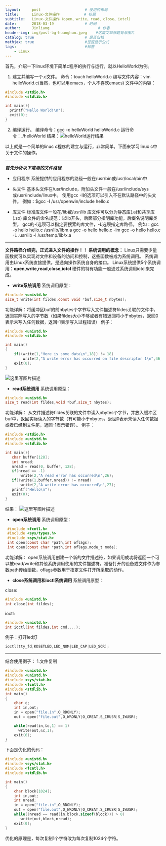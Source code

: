 ```yaml
---
layout:     post                    # 使用的布局
title:      Linux-文件操作           # 标题 
subtitle:   Linux-文件操作（open、write、read、close、iotcl） 
date:       2018-03-19              # 时间
author:     Jinliang                      # 作者
header-img: img/post-bg-huanghun.jpeg    #这篇文章标题背景图片
catalog: true                       # 是否归档
mathjax: true                       #是否显示公式
tags:                               #标签
    - Linux
---
```


首先，介绍一下linux环境下简单c程序的执行与运行，就以HelloWorld为例。

 1. 建立并编写一个.c文件。
 命令：touch helloWorld.c
 编写文件内容：vim helloWorld.c(当然，也可以用emacs，个人不喜欢emacs)
 文件中的内容：
```c
#include <stdio.h>
#include <stdlib.h>

int main(){
  printf("Hello World!\n");
  exit(0);
}

```
 2. 编译运行。
 编译命令：gcc -o helloWorld helloWorld.c
 运行命令：./helloWorld
 结果：![helloWorld运行结果](http://jinliangxx.oss-cn-beijing.aliyuncs.com/2019-04-28-075955.png)

以上就是一个简单的linuc c程序的建立与运行，非常简单，下面来学习linux c中关于文件的操作。

----------
***首先分析以下常用的文件路径***

 - 应用程序
 系统提供的应用程序的路径一般在/usr/bin或/usr/local/bin中

 - 头文件
 基本头文件在/usr/include，附加头文件一般在/usr/include/sys或/usr/include/linux中。
 使用gcc -I的选项可以引入不在默认路径中的头文件。
 例如：$gcc -I /usr/openwin/include hello.c

 - 库文件
 标准库文件一般在/lib或/usr/lib
 库文件可以分为静态库(.a)和共享库(.so)
 库文件的命名规范：以lib开头，后面部分指明库功能，后缀名说明库类型。
 gcc的-l选项可以指定要搜索的库文件，-L选项指定库路径。
例如：gcc -o hello hello.c /usr/lib/libm.a
gcc -o hello hello.c -lm
gcc -o hello hello.c -L .usr/lib -l /usr/temp/lib/x.a

----------


**文件路径介绍完，正式进入文件的操作！！**
**系统调用的概念：**
Linux只需要少量函数就可以实现对文件和设备的访问和控制，这些函数被成为系统调用。
系统调用由Linux系统直接提供，是通向操作系统自身的接口。
Linux系统提供5个系统调用：**open,write,read,close,iotcl**
硬件的特有功能一般通过系统调用iotcl来完成。

 - **write系统调用**
 系统调用原型：
```c
#include <unistd.h>
size_t write(int fildes,const void *buf,size_t nbytes);
```
功能详解：将缓冲区buf的前nbytes个字节写入文件描述符fildes关联的文件中，返回实际写入的字节数（如果fildes大小不够或者有错返回将小于nbytes，返回0表示未写入任何数据，返回-1表示写入过程错误）
例子：

```c
#include <unistd.h>
#include <stdlib.h>

int main()
{
    if((write(1,"Here is some data\n",18)) != 18)
        write(2,"A write error has occurred on file descriptor 1\n",46);
    exit(0);
}

```
![这里写图片描述](http://jinliangxx.oss-cn-beijing.aliyuncs.com/2019-04-28-075957.png)

 - **read系统调用**
 系统调用原型：
```c
#include <unistd.h>
size_t read(int fildes,void *buf,size_t nbytes);
```
功能详解：
从文件描述符fildes关联的文件中读入nbytes个字节，并放入缓冲区buf中，返回实际读入的字节数（有可能小于nbytes，返回0表示未读入任何数据或者已经到文件尾，返回-1表示错误）。
例子：

```c
#include <stdio.h>
#include <unistd.h>
#include <stdlib.h>

int main(){
   char buffer[128];
   int nread;
   nread = read(0, buffer, 128);
   if(nread == -1)
       write(2,"A read error has occurred\n",26);
   if((write(1,buffer,nread)) != nread)
       write(2,"A write error has occurred\n",27);
   printf("Hello\n");
   exit(0);
}

```
结果：
![这里写图片描述](http://jinliangxx.oss-cn-beijing.aliyuncs.com/2019-04-28-075956.png)

 - **open系统调用**
 系统调用原型：

```c
 #include <fcntl.h>
 #include <sys/types.h>
 #include <sys/stat.h>
 int open(const char *path,int oflags);
 int open(const char *path,int oflags,mode_t mode);
```
功能详解：
open系统调用创建一个新的文件描述符，如果调用成功将返回一个可以被read/write和其他系统调用使用的文件描述符。准备打开的设备或文件作为参数path传给函数，oflags参数用于指定文件打开所采取的动作。

 - **close系统调用和ioctl系统调用**
 系统调用原型：

close:
```c
#include <unistd.h>
int close(int fildes);
```
ioctl:

```c
#include <unistd.h>
int ioctl(int fildes,int cmd,...);
```

例子：打开led灯
```c
ioctl(tty_fd,KDSETLED,LED_NUM|LED_CAP|LED_SCR);
```

----------
结合使用例子：
1.文件复制

```c
#include <unistd.h>
#include <unistd.h>
#include <sys/stat.h>
#include <fcntl.h>
#include <stdlib.h>
int main()
{
    char c;
    int in,out;
    in = open("file.in",O_RDONLY);
    out = open("file.out",O_WRONLY|O_CREAT,S_IRUSR|S_IWUSR);

    while(read(in,&c,1) == 1)
      write(out,&c,1);
    exit(0);
}

```

下面是优化的代码：

```c
#include <unistd.h>
#include <sys/stat.h>
#include <fcntl.h>
#include <stdlib.h>

int main()
{
    char block[1024];
    int in,out;
    int nread;
    in = open("file.in",O_RDONLY);
    out = open("file.out",O_WRONLY|O_CREAT,S_IRUSR|S_IWUSR);
    while((nread == read(in,block,sizeof(block))) > 0)
       write(out,block,nread);
    exit(0);
}
```
优化的原理是，每次复制1个字符改为每次复制1024个字符。
